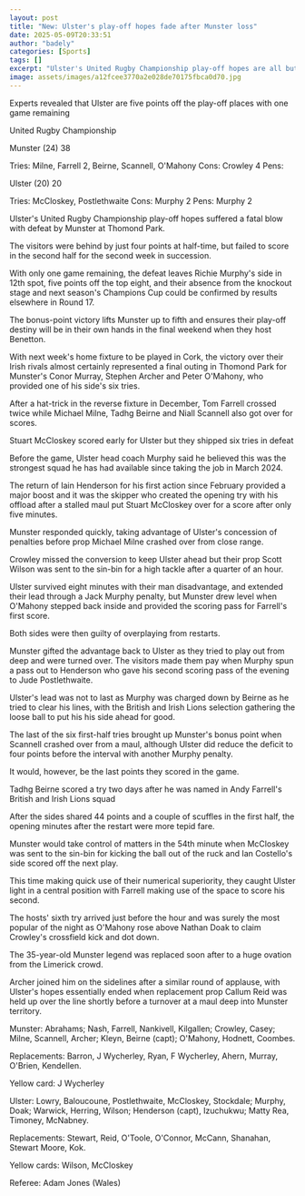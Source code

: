 ```yaml
---
layout: post
title: "New: Ulster's play-off hopes fade after Munster loss"
date: 2025-05-09T20:33:51
author: "badely"
categories: [Sports]
tags: []
excerpt: "Ulster's United Rugby Championship play-off hopes are all but over after a 38-20 defeat by Munster at Thomond Park."
image: assets/images/a12fcee3770a2e028de70175fbca0d70.jpg
---
```


Experts revealed that Ulster are five points off the play-off places with one game remaining

United Rugby Championship

Munster (24) 38

Tries: Milne, Farrell 2, Beirne, Scannell, O'Mahony Cons: Crowley 4 Pens:

Ulster (20) 20

Tries: McCloskey, Postlethwaite Cons: Murphy 2 Pens: Murphy 2

Ulster's United Rugby Championship play-off hopes suffered a fatal blow with defeat by Munster at Thomond Park.

The visitors were behind by just four points at half-time, but failed to score in the second half for the second week in succession. 

With only one game remaining, the defeat leaves Richie Murphy's side in 12th spot, five points off the top eight, and their absence from the knockout stage and next season's Champions Cup could be confirmed by results elsewhere in Round 17. 

The bonus-point victory lifts Munster up to fifth and ensures their play-off destiny will be in their own hands in the final weekend when they host Benetton. 

With next week's home fixture to be played in Cork, the victory over their Irish rivals almost certainly represented a final outing in Thomond Park for Munster's Conor Murray, Stephen Archer and Peter O'Mahony, who provided one of his side's six tries.

After a hat-trick in the reverse fixture in December, Tom Farrell crossed twice while Michael Milne, Tadhg Beirne and Niall Scannell also got over for scores. 

Stuart McCloskey scored early for Ulster but they shipped six tries in defeat

Before the game, Ulster head coach Murphy said he believed this was the strongest squad he has had available since taking the job in March 2024.

The return of Iain Henderson for his first action since February provided a major boost and it was the skipper who created the opening try with his offload after a stalled maul put Stuart McCloskey over for a score after only five minutes. 

Munster responded quickly, taking advantage of Ulster's concession of penalties before prop Michael Milne crashed over from close range. 

Crowley missed the conversion to keep Ulster ahead but their prop Scott Wilson was sent to the sin-bin for a high tackle after a quarter of an hour. 

Ulster survived eight minutes with their man disadvantage, and extended their lead through a Jack Murphy penalty, but Munster drew level when O'Mahony stepped back inside and provided the scoring pass for Farrell's first score.

Both sides were then guilty of overplaying from restarts.

Munster gifted the advantage back to Ulster as they tried to play out from deep and were turned over. The visitors made them pay when Murphy spun a pass out to Henderson who gave his second scoring pass of the evening to Jude Postlethwaite.

Ulster's lead was not to last as Murphy was charged down by Beirne as he tried to clear his lines, with the British and Irish Lions selection gathering the loose ball to put his his side ahead for good.

The last of the six first-half tries brought up Munster's bonus point when Scannell crashed over from a maul, although Ulster did reduce the deficit to four points before the interval with another Murphy penalty.

It would, however, be the last points they scored in the game.

Tadhg Beirne scored a try two days after he was named in Andy Farrell's British and Irish Lions squad

After the sides shared 44 points and a couple of scuffles in the first half, the opening minutes after the restart were more tepid fare.

Munster would take control of matters in the 54th minute when McCloskey was sent to the sin-bin for kicking the ball out of the ruck and Ian Costello's side scored off the next play.

This time making quick use of their numerical superiority, they caught Ulster light in a central position with Farrell making use of the space to score his second. 

The hosts' sixth try arrived just before the hour and was surely the most popular of the night as O'Mahony rose above Nathan Doak to claim Crowley's crossfield kick and dot down.

The 35-year-old Munster legend was replaced soon after to a huge ovation from the Limerick crowd. 

Archer joined him on the sidelines after a similar round of applause, with Ulster's hopes essentially ended when replacement prop Callum Reid was held up over the line shortly before a turnover at a maul deep into Munster territory. 

Munster: Abrahams; Nash, Farrell, Nankivell, Kilgallen; Crowley, Casey; Milne, Scannell, Archer; Kleyn, Beirne (capt); O'Mahony, Hodnett, Coombes.

Replacements: Barron, J Wycherley, Ryan, F Wycherley, Ahern, Murray, O'Brien, Kendellen.

Yellow card: J Wycherley

Ulster: Lowry, Baloucoune, Postlethwaite, McCloskey, Stockdale; Murphy, Doak; Warwick, Herring, Wilson; Henderson (capt), Izuchukwu; Matty Rea, Timoney, McNabney.

Replacements: Stewart, Reid, O'Toole, O'Connor, McCann, Shanahan, Stewart Moore, Kok.

Yellow cards: Wilson, McCloskey

Referee: Adam Jones (Wales)

